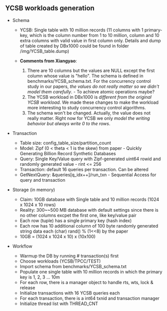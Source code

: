 YCSB workloads generation
-------------------------

- Schema

    * YCSB: Single table with 10 million records (11 columns with 1 primary-key, which is the column number from 1 to 10 million, column and 10 extra columns with valid value in first column only. Details and dump of table created by DBx1000 could be found in folder /img/YCSB_table.dump)

    * **Comments from Xiangyao**:
        1. There are 10 columns but the values are NULL except the first column whose value is "hello". The schema is defined in benchmarks/YCSB_schema.txt. For the concurrency control study in our papers, *the values do not really matter so we didn't model them carefully*. - To achieve atomic operations maybe?
        2. The YCSB workload in DBx1000 is *different from the original YCSB workload*. We made these changes to make the workload more interesting to study concurrency control algorithms.
        3. The schema won't be changed. Actually, the value does not really matter. Right now for YCSB we only *model the writing behavior but always write 0 to the rows*.


- Transaction
    - Table size: config_table_size/partition_count
    - Model: Zipf (0 < theta < 1 is the skew) from paper - Quickly Generating Billion Record Synthetic Databases
    - Query: Single Key/Value query with Zipf-generated uint64 rowid and randomly generated value - rint <= 256
    - Transaction: default 16 queries per transaction. Can be altered
    - GetNextQuery: &queries[q_idx++]/run_txn - Sequential Access for query and transaction

- Storage (in memory)
  
    - Claim: 10GB database with Single table and 10 million records (1024 x 1024 x 10 rows)
    - Reality: 300\~\~500 MB database with default settings since there is no other columns excpet the first one, like key/value pair
    - Each row (tuple) has a single primary key (hash index)
    - Each row has 10 additional column of 100 byte randomly generated string data each (char) rand() % (1<<8) by the paper
    - 10GB = (1024 x 1024 x 10) x (10x100)

- Workflow
    - Warmup the DB by running # transaction(s) first
    - Choose workloads (YCSB/TPCC/TEST)
    - Import schema from benchmarks/YCSB_schema.txt
    - Populate one single table with 10 million records in which the primary key is 1, 2, 3 ... 10m
    - For each row, there is a manager object to handle rts, wts, lock & release
    - Initialize transactions with 16 YCSB queries each
    - For each transaction, there is a int64 txnid and transaction manager
    - Initialize thread list with THREAD_CNT